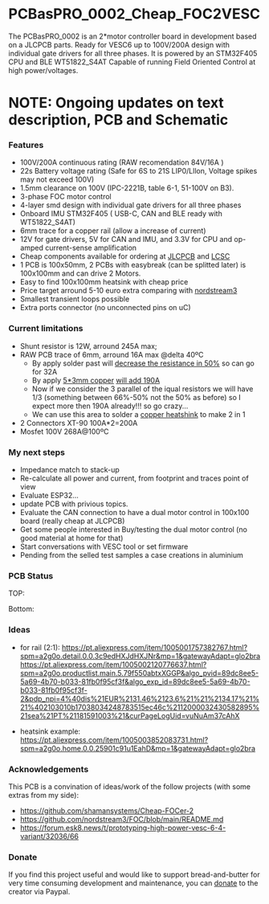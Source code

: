 # PCBasPRO_0002_Cheap_FOC2VESC
The PCBasPRO_0002 is an 2*motor controller board in development based on a JLCPCB parts. Ready for VESC6 up to 100V/200A design with individual gate drivers for all three phases. It is powered by an STM32F405 CPU and BLE WT51822_S4AT Capable of running Field Oriented Control at high power/voltages.

# **NOTE: Ongoing updates on text description, PCB and Schematic**


### **Features**

-  100V/200A continuous rating (RAW recomendation 84V/16A )
-   22s Battery voltage rating (Safe for 6S to 21S LIP0/Lllon, Voltage spikes may not exceed 100V)
-   1.5mm clearance on 100V (IPC-2221B, table 6-1, 51-100V on B3).
-   3-phase FOC motor control
-   4-layer smd design with individual gate drivers for all three phases
-   Onboard IMU STM32F405  ( USB-C, CAN and BLE ready with WT51822_S4AT)
-   6mm trace for a copper rail (allow a increase of current)
-   12V for gate drivers, 5V for CAN and IMU, and 3.3V for CPU and op-amped current-sense amplification
-   Cheap components available for ordering at [JLCPCB](https://jlcpcb.com/) and [LCSC](https://www.lcsc.com/)
-   1 PCB is 100x50mm, 2 PCBs with easybreak (can be splitted later) is 100x100mm and can drive 2 Motors.
-   Easy to find 100x100mm heatsink with cheap price 
-   Price target arround  5-10 euro extra comparing with [nordstream3](https://github.com/nordstream3/FOC/blob/main/README.md) 
-  Smallest transient loops possible
-   Extra ports connector (no unconnected pins on uC)


### **Current limitations**

- Shunt resistor is 12W,  arround 245A max;
- RAW PCB trace of 6mm, arround 16A max @delta 40ºC
  - By apply solder past will [decrease the resistance in 50%](https://www.youtube.com/watch?v=L9q5vwCESEQ) so can go for 32A
  - By apply [5*3mm copper](https://pt.aliexpress.com/item/1005002120776637.html?spm=a2g0o.productlist.main.5.79f550abtxXGGP&algo_pvid=89dc8ee5-5a69-4b70-b033-81fb0f95cf3f&algo_exp_id=89dc8ee5-5a69-4b70-b033-81fb0f95cf3f-2&pdp_npi=4%40dis%21EUR%2131.46%2123.6%21%21%2134.17%21%21%402103010b17038034248783515ec46c%2112000032430582895%21sea%21PT%21181591003%21&curPageLogUid=vuNuAm37cAhX) [will add 190A](https://circuitcalculator.com/wordpress/2006/01/31/pcb-trace-width-calculator/)
  - Now if we consider the 3 parallel of the iqual resistors we will have 1/3 (something between 66%-50% not the 50% as before) so I expect more then 190A already!!! so go crazy...
  - We can use this area to solder a [copper heatshink](https://pt.aliexpress.com/item/1005001757382767.html?spm=a2g0o.detail.0.0.3c9edHXJdHXJNr&mp=1&gatewayAdapt=glo2bra) to make 2 in 1
- 2 Connectors XT-90 100A*2=200A
- Mosfet 100V 268A@100ºC

  

### **My next steps**

- Impedance match to stack-up
- Re-calculate all power and current, from footprint and traces point of view
- Evaluate ESP32...
- update PCB with privious topics.
- Evaluate the CAN connection to have a dual motor control in 100x100 board (really cheap at JLCPCB)
- Get some people interested in Buy/testing the dual motor control (no good material at home for that)
- Start conversations with VESC tool or set firmware
- Pending from the selled test samples a case creations in aluminium


### **PCB Status**

TOP: 


Bottom:



### **Ideas**

-  for rail (2:1): 
https://pt.aliexpress.com/item/1005001757382767.html?spm=a2g0o.detail.0.0.3c9edHXJdHXJNr&mp=1&gatewayAdapt=glo2bra
https://pt.aliexpress.com/item/1005002120776637.html?spm=a2g0o.productlist.main.5.79f550abtxXGGP&algo_pvid=89dc8ee5-5a69-4b70-b033-81fb0f95cf3f&algo_exp_id=89dc8ee5-5a69-4b70-b033-81fb0f95cf3f-2&pdp_npi=4%40dis%21EUR%2131.46%2123.6%21%21%2134.17%21%21%402103010b17038034248783515ec46c%2112000032430582895%21sea%21PT%21181591003%21&curPageLogUid=vuNuAm37cAhX

- heatsink example:
https://pt.aliexpress.com/item/1005003852083731.html?spm=a2g0o.home.0.0.25901c91u1EahD&mp=1&gatewayAdapt=glo2bra


### **Acknowledgements**

This PCB is a convination of ideas/work of the follow projects (with some extras from my side):

- https://github.com/shamansystems/Cheap-FOCer-2
- https://github.com/nordstream3/FOC/blob/main/README.md
- https://forum.esk8.news/t/prototyping-high-power-vesc-6-4-variant/32036/66

### **Donate**

If you find this project useful and would like to support bread-and-butter for very time consuming development and maintenance, you can [donate](https://www.paypal.com/donate/?hosted_button_id=CDQSZKZBMZTBL)  to the creator via Paypal.
